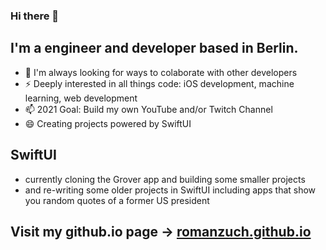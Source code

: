 ### Hi there 👋

## I'm a engineer and developer based in Berlin.

- 💬 I'm always looking for ways to colaborate with other developers
- ⚡ Deeply interested in all things code: iOS development, machine learning, web development
- 📫 2021 Goal: Build my own YouTube and/or Twitch Channel
- 😄 Creating projects powered by SwiftUI

## SwiftUI

- currently cloning the Grover app and building some smaller projects
- and re-writing some older projects in SwiftUI including apps that show you random quotes of a former US president

## Visit my github.io page &rarr; [romanzuch.github.io](https://romanzuch.github.io/)

<!--
**romanzuch/romanzuch** is a ✨ _special_ ✨ repository because its `README.md` (this file) appears on your GitHub profile.

Here are some ideas to get you started:

- 🔭 I’m currently working on ...
- 🌱 I’m currently learning ...
- 👯 I’m looking to collaborate on ...
- 🤔 I’m looking for help with ...
- 💬 Ask me about ...
- 📫 How to reach me: ...
- 😄 Pronouns: ...
- ⚡ Fun fact: ...
-->

